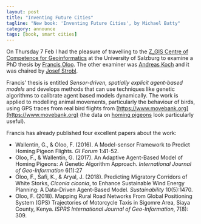 ```yaml
---
layout: post
title: "Inventing Future Cities"
tagline: "New book: 'Inventing Future Cities', by Michael Batty"
category: announce
tags: [book, smart cities]
---
```


On Thursday 7 Feb I had the pleasure of travelling to the [Z_GIS Centre of Competence for Geoinformatics](http://zgis.at/) at the University of Salzburg to examine a PhD thesis by [Francis Oloo](https://spatial-simulation.zgis.at/team/). The other examiner was [Andreas Koch](https://www.researchgate.net/profile/Andreas_Koch6) and it was chaired by [Josef Strobl](https://www.linkedin.com/in/josefstrobl/).

Francis' thesis is entitled _Sensor-driven, spatially explicit agent-based models_ and develops methods that can use techniques like genetic algorithms to calibrate agent based models dynamically. The work is applied to modelling animal movements, particularly the behaviour of birds, using GPS traces from real bird flights from [https://www.movebank.org](https://www.movebank.org) (the data on [homing pigeons](https://www.datarepository.movebank.org/handle/10255/move.365) look particularly useful).

Francis has already published four excellent papers about the work:

 - Wallentin, G., & Oloo, F. (2016). A Model-sensor Framework to Predict Homing Pigeon Flights. _GI Forum_ 1:41-52. - Oloo, F., & Wallentin, G. (2017). An Adaptive Agent-Based Model of Homing Pigeons: A Genetic Algorithm Approach. _International Journal of Geo-Information_ 6(1):27
 - Oloo, F., Safi, K., & Aryal, J. (2018). Predicting Migratory Corridors of White Storks, _Ciconia ciconia_, to Enhance Sustainable Wind Energy Planning: A Data-Driven Agent-Based Model. _Sustainability_ 10(5):1470.
 - Oloo, F. (2018). Mapping Rural Road Networks From Global Positioning System (GPS) Trajectories of Motorcycle Taxis in Sigomre Area, Siaya County, Kenya. _ISPRS International Journal of Geo-Information_, 7(8): 309.